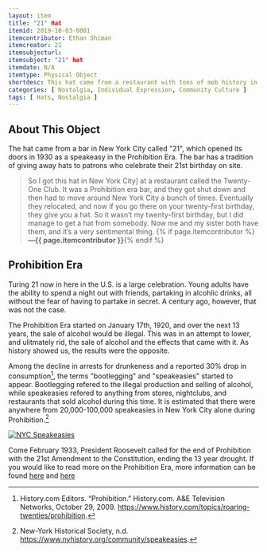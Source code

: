 ```yaml
---
layout: item
title: "21" Hat
itemid: 2019-10-03-0001
itemcontributor: Ethan Shiman
itemcreator: 21
itemsubjecturl: 
itemsubject: "21" hat
itemdate: N/A
itemtype: Physical Object
shortdesc: This hat came from a restaurant with tons of mob history in New York City.
categories: [ Nostalgia, Individual Expression, Community Culture ]
tags: [ Hats, Nostalgia ]
---
```


## About This Object

The hat came from a bar in New York City called "21", which opened its doors in 1930 as a speakeasy in the Prohibition Era. The bar has a tradition of giving away hats to patrons who celebrate their 21st birthday on site.

>So I got this hat in New York City] at a restaurant called the Twenty-One Club. It was a Prohibition era bar, and they got shut down and then had to move around New York City a bunch of times. Eventually they relocated, and now if you go there on your twenty-first birthday, they give you a hat. So it wasn’t my twenty-first birthday, but I did manage to get a hat from somebody. Now me and my sister both have them, and it’s a very sentimental thing. {% if page.itemcontributor %}**—{{ page.itemcontributor }}**{% endif %}

## Prohibition Era

Turing 21 now in here in the U.S. is a large celebration. Young adults have the ability to spend a night out with friends, partaking in alcohlic drinks, all without the fear of having to partake in secret. A century ago, however, that was not the case.

The Prohibition Era started on January 17th, 1920, and over the next 13 years, the sale of alcohol would be illegal. This was in an attempt to lower, and ulitmately rid, the sale of alcohol and the effects that came with it. As history showed us, the results were the opposite.

Among the decline in arrests for drunkeness and a reported 30% drop in consumption[^1], the terms "bootlegging" and "speakeasies" started to appear. Bootlegging refered to the illegal production and selling of alcohol, while speakeasies refered to anything from stores, nightclubs, and restaurants that sold alcohol during this time. It is estimated that there were anywhere from 20,000-100,000 speakeasies in New York City alone during Prohibition.[^2] 

[![NYC Speakeasies](https://img.youtube.com/vi/LeLJb0dL8VU&feature=emb_logo/0.jpg)](https://www.youtube.com/watch?v=LeLJb0dL8VU&feature=emb_logo)

Come February 1933, President Roosevelt called for the end of Prohibition with the 21st Amendment to the Constitution, ending the 13 year drought. If you would like to read more on the Prohibition Era, more information can be found [here](https://www.history.com/topics/roaring-twenties/prohibition) and [here](https://www.theguardian.com/film/2012/aug/26/lawless-prohibition-gangsters-speakeasies)

[^1]: History.com Editors. “Prohibition.” History.com. A&E Television Networks, October 29, 2009. https://www.history.com/topics/roaring-twenties/prohibition.

[^2]: New-York Historical Society, n.d. https://www.nyhistory.org/community/speakeasies.
